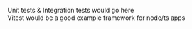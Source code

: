 Unit tests & Integration tests would go here\
Vitest would be a good example framework for node/ts apps